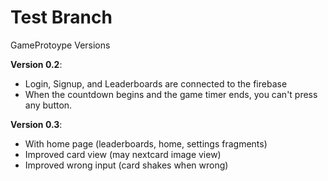 # Test Branch
GameProtoype Versions

**Version 0.2**:
- Login, Signup, and Leaderboards are connected to the firebase
- When the countdown begins and the game timer ends, you can't press any button.

  
**Version 0.3**:
- With home page (leaderboards, home, settings fragments)
- Improved card view (may nextcard image view)
- Improved wrong input (card shakes when wrong)


